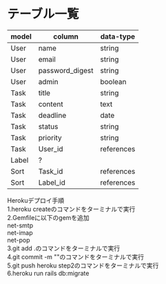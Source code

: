 # テーブル一覧
| model | column | data-type |
| --- | --- | ---|
| User | name | string |
| User | email | string |
| User | password_digest | string |
| User | admin | boolean |
| Task | title | string |
| Task | content | text |
| Task | deadline | date |
| Task | status | string |
| Task | priority | string |
| Task | User_id | references |
| Label | ? |  |
| Sort | Task_id | references |
| Sort | Label_id | references |

Herokuデプロイ手順  
1.heroku createのコマンドをターミナルで実行  
2.Gemfileに以下のgemを追加  
 net-smtp  
 net-imap  
 net-pop  
3.git add .のコマンドをターミナルで実行  
4.git commit -m ""のコマンドをターミナルで実行  
5.git push heroku step2のコマンドをターミナルで実行  
6.heroku run rails db:migrate  